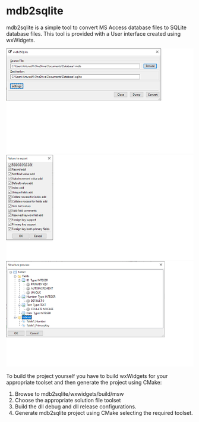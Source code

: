 # mdb2sqlite
mdb2sqlite is a simple tool to convert MS Access database files to SQLite database files.
This tool is provided with a User interface created using wxWidgets.

![Alt text](img/start-window.png)
![Alt text](img/configuration-window.png)
![Alt text](img/structure-preview-window.png)

To build the project yourself you have to build wxWidgets for your appropriate toolset and then generate the project using CMake:

1) Browse to mdb2sqlite/wxwidgets/build/msw 
2) Choose the appropriate solution file toolset
3) Build the dll debug and dll release configurations.
4) Generate mdb2sqlite project using CMake selecting the required toolset.
